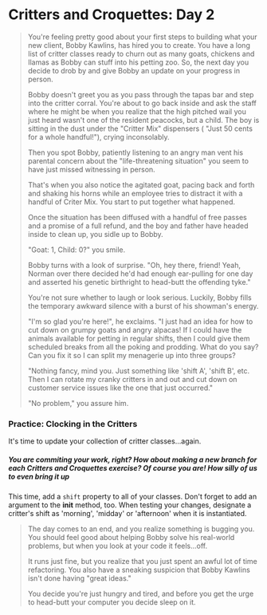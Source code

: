 # Critters and Croquettes: Day 2

>You're feeling pretty good about your first steps to building what your new client, Bobby Kawlins, has hired you to create. You have a long list of critter classes ready to churn out as many goats, chickens and llamas as Bobby can stuff into his petting zoo. So, the next day you decide to drob by and give Bobby an update on your progress in person. 
>
> Bobby doesn't greet you as you pass through the tapas bar and step into the critter corral. You're about to go back inside and ask the staff where he might be when you realize that the high pitched wail you just heard wasn't one of the resident peacocks, but a child. The boy is sitting in the dust under the "Critter Mix" dispensers ( "Just 50 cents for a whole handful!"), crying inconsolably.
>
>Then you spot Bobby, patiently listening to an angry man vent his parental concern about the "life-threatening situation" you seem to have just missed witnessing in person.
>
>That's when you also notice the agitated goat, pacing back and forth and shaking his horns while an employee tries to distract it with a handful of Criter Mix. You start to put together what happened.
>
>Once the situation has been diffused with a handful of free passes and a promise of a full refund, and the boy and father have headed inside to clean up, you sidle up to Bobby.
>
>"Goat: 1, Child: 0?" you smile. 
>
>Bobby turns with a look of surprise. "Oh, hey there, friend! Yeah, Norman over there decided he'd had enough ear-pulling for one day and asserted his genetic birthright to head-butt the offending tyke." 
>
>You're not sure whether to laugh or look serious. Luckily, Bobby fills the temporary awkward silence with a burst of his showman's energy.
>
>"I'm so glad you're here!", he exclaims. "I just had an idea for how to cut down on grumpy goats and angry alpacas! If I could have the animals available for petting in regular shifts, then I could give them scheduled breaks from all the poking and prodding. What do you say? Can you fix it so I can split my menagerie up into three groups? 
>
>"Nothing fancy, mind you. Just something like 'shift A', 'shift B', etc. Then I can rotate my cranky critters in and out and cut down on customer service issues like the one that just occurred."
>
>"No problem," you assure him. 

### Practice: Clocking in the Critters
It's time to update your collection of critter classes...again. 

##### *You are commiting your work, right? How about making a new branch for each Critters and Croquettes exercise? Of course you are! How silly of us to even bring it up*

This time, add a `shift` property to all of your classes. Don't forget to add an argument to the __init__ method, too. When testing your changes, designate a critter's shift as 'morning', 'midday' or 'afternoon' when it is instantiated.

> The day comes to an end, and you realize something is bugging you. You should feel good about helping Bobby solve his real-world problems, but when you look at your code it feels...off.
>
>It runs just fine, but you realize that you just spent an awful lot of time refactoring. You also have a sneaking suspicion that Bobby Kawlins isn't done having "great ideas."
>
>You decide you're just hungry and tired, and before you get the urge to head-butt your computer you decide sleep on it.
